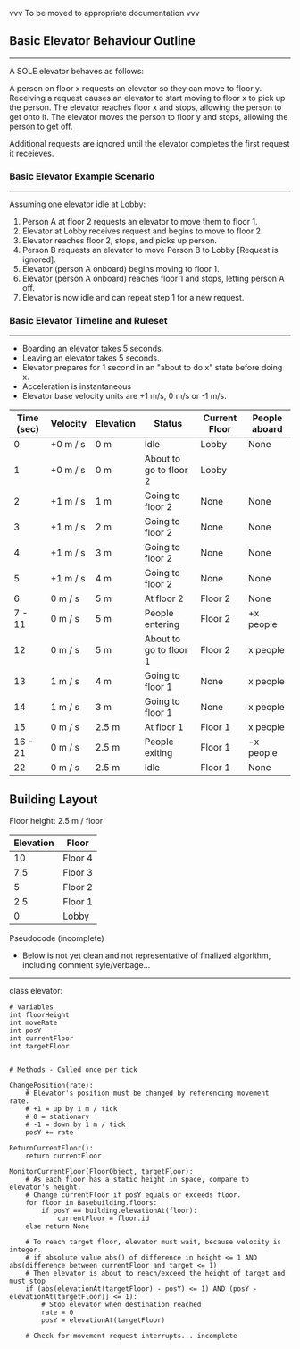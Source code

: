 vvv To be moved to appropriate documentation vvv

## Basic Elevator Behaviour Outline
------------
A SOLE elevator behaves as follows:

A person on floor x requests an elevator so they can move to floor y. 
Receiving a request causes an elevator to start moving to floor x to pick up the person.
The elevator reaches floor x and stops, allowing the person to get onto it.
The elevator moves the person to floor y and stops, allowing the person to get off.

Additional requests are ignored until the elevator completes the first request it receieves. 

### Basic Elevator Example Scenario
------------
Assuming one elevator idle at Lobby:

1) Person A at floor 2 requests an elevator to move them to floor 1.
2) Elevator at Lobby receives request and begins to move to floor 2
3) Elevator reaches floor 2, stops, and picks up person.
4) Person B requests an elevator to move Person B to Lobby [Request is ignored].
5) Elevator (person A onboard) begins moving to floor 1.
6) Elevator (person A onboard) reaches floor 1 and stops, letting person A off.
7) Elevator is now idle and can repeat step 1 for a new request.


### Basic Elevator Timeline and Ruleset 
-------------------
* Boarding an elevator takes 5 seconds.
* Leaving an elevator takes 5 seconds.
* Elevator prepares for 1 second in an "about to do x" state before doing x.
* Acceleration is instantaneous
* Elevator base velocity units are +1 m/s, 0 m/s or -1 m/s.

Time (sec)   | Velocity	 | Elevation | Status                  | Current Floor | People aboard
------------ | --------  | --------- | --------------------    | ------------- | -------------
0            |  +0 m / s |  0 m      | Idle                    |  Lobby        |  None
1	     |  +0 m / s |  0 m      | About to go to floor 2  |  Lobby        |
2            |  +1 m / s |  1 m      | Going to floor 2        |  None         |  None
3            |  +1 m / s |  2 m      | Going to floor 2	       |  None         |  None
4            |  +1 m / s |  3 m      | Going to floor 2        |  None         |  None
5            |  +1 m / s |  4 m      | Going to floor 2        |  None         |  None
6            |  0 m / s  |  5 m      | At floor 2              |  Floor 2      |  None
7 - 11       |  0 m / s  |  5 m      | People entering         |  Floor 2      | +x people
12           |  0 m / s  |  5 m      | About to go to floor 1  |  Floor 2      |  x people
13           |  1 m / s  |  4 m      | Going to floor 1        |  None         |  x people
14           |  1 m / s  |  3 m      | Going to floor 1        |  None         |  x people
15           |  0 m / s  |  2.5 m    | At floor 1              |  Floor 1      |  x people
16 - 21      |  0 m / s  |  2.5 m    | People exiting          |  Floor 1      | -x people
22           |  0 m / s  |  2.5 m    | Idle	               |  Floor 1      |  None


## Building Layout

Floor height: 2.5 m / floor

Elevation	|	Floor		|	
---------------	|	-------		|
10		|	Floor 4		|
7.5		|	Floor 3 	|	
5		|	Floor 2 	|
2.5		|	Floor 1		|
0		|	Lobby		|



Pseudocode (incomplete)
* Below is not yet clean and not representative of finalized algorithm, including comment syle/verbage...
----------

class elevator:	
	
	# Variables
	int floorHeight
	int moveRate
	int posY
	int currentFloor	
	int targetFloor
	

	# Methods - Called once per tick
	
	ChangePosition(rate):
		# Elevator's position must be changed by referencing movement rate.
		# +1 = up by 1 m / tick
		# 0 = stationary
		# -1 = down by 1 m / tick
		posY += rate
		
	ReturnCurrentFloor():
		return currentFloor

	MonitorCurrentFloor(FloorObject, targetFloor):
		# As each floor has a static height in space, compare to elevator's height.
		# Change currentFloor if posY equals or exceeds floor.
		for floor in Basebuilding.floors:
			if posY == building.elevationAt(floor):
				currentFloor = floor.id
		else return None
	
		# To reach target floor, elevator must wait, because velocity is integer.
		# if absolute value abs() of difference in height <= 1 AND abs(difference between currentFloor and target <= 1)
		# Then elevator is about to reach/exceed the height of target and must stop
		if (abs(elevationAt(targetFloor) - posY) <= 1) AND (posY - elevationAt(targetFloor)] <= 1):
			# Stop elevator when destination reached
			rate = 0
			posY = elevationAt(targetFloor)	
		
		# Check for movement request interrupts... incomplete		
